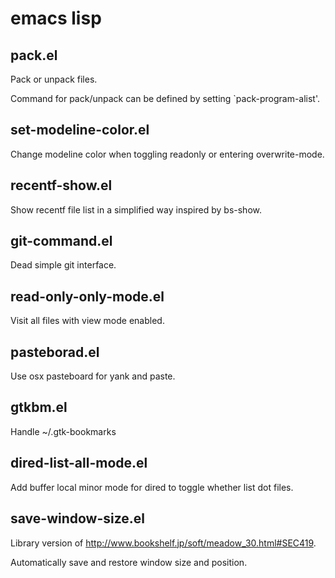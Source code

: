 # emacs lisp

## pack.el

Pack or unpack files.

Command for pack/unpack can be defined by setting `pack-program-alist'.

## set-modeline-color.el

Change modeline color when toggling readonly or entering overwrite-mode.

## recentf-show.el

Show recentf file list in a simplified way inspired by bs-show.

## git-command.el

Dead simple git interface.

## read-only-only-mode.el

Visit all files with view mode enabled.

## pasteborad.el

Use osx pasteboard for yank and paste.

## gtkbm.el

Handle ~/.gtk-bookmarks

## dired-list-all-mode.el

Add buffer local minor mode for dired to toggle whether list dot files.

## save-window-size.el

Library version of <http://www.bookshelf.jp/soft/meadow_30.html#SEC419>.

Automatically save and restore window size and position.
